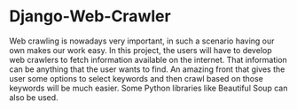 # Django-Web-Crawler
Web crawling is nowadays very important, in such a scenario having our own makes our work easy. In this project, the users will have to develop web crawlers to fetch information available on the internet. That information can be anything that the user wants to find. An amazing front that gives the user some options to select keywords and then crawl based on those keywords will be much easier. Some Python libraries like Beautiful Soup can also be used.
